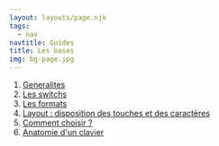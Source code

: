 ```yaml
---
layout: layouts/page.njk
tags:
  - nav
navtitle: Guides
title: Les bases
img: bg-page.jpg
---
```


  <ol>
    <li>
      <a href="{{ '/guides/les-bases/1-generalites' | url }}">Generalites</a>
    </li>
    <li>
      <a href="{{ '/guides/les-bases/2-switchs' | url }}">Les switchs</a>
    </li>
    <li>
      <a href="{{ '/guides/les-bases/3-formats' | url }}">Les formats</a>
    </li>
    <li>
      <a href="{{ '/guides/les-bases/4-layouts' | url }}">Layout : disposition des touches et des caractères</a>
    </li>
    <li>
      <a href="{{ '/guides/les-bases/5-comment-choisir' | url }}">Comment choisir ?</a>
    </li>
    <li>
      <a href="{{ '/guides/les-bases/6-anatomie' | url }}">Anatomie d'un clavier</a>
    </li>
  </ol>
